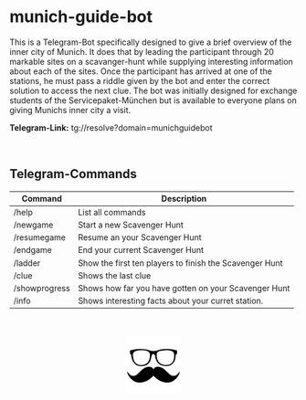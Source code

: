 # munich-guide-bot

This is a Telegram-Bot specifically designed to give a brief overview of the inner city of Munich. It does that by leading the participant through 20 markable sites on a scavanger-hunt while supplying interesting information about each of the sites. Once the participant has arrived at one of the stations, he must pass a riddle given by the bot and enter the correct solution to access the next clue. The bot was initially designed for exchange students of the Servicepaket-München but is available to everyone plans on giving Munichs inner city a visit.

**Telegram-Link:** tg://resolve?domain=munichguidebot

<br>

## Telegram-Commands

| Command | Description |
| --- | --- |
| /help | List all commands |
| /newgame | Start a new Scavenger Hunt |
| /resumegame | Resume an your Scavenger Hunt |
| /endgame | End your current Scavenger Hunt |
| /ladder | Show the first ten players to finish the Scavenger Hunt |
| /clue | Shows the last clue |
| /showprogress | Shows how far you have gotten on your Scavenger Hunt |
| /info | Shows interesting facts about your curret station. |
<br>
<br>
<div align="center">
<img  src="the_guide.png" height="100" alt="Trulli">
</div>